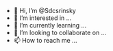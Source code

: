 - 👋 Hi, I’m @Sdcsrinsky
- 👀 I’m interested in ...
- 🌱 I’m currently learning ...
- 💞️ I’m looking to collaborate on ...
- 📫 How to reach me ...

<!---
Sdcsrinsky/Sdcsrinsky is a ✨ special ✨ repository because its `README.md` (this file) appears on your GitHub profile.
You can click the Preview link to take a look at your changes.
--->
